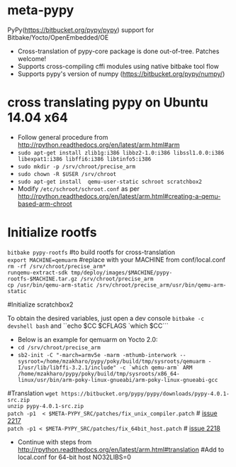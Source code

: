 # meta-pypy
 PyPy(https://bitbucket.org/pypy/pypy) support for Bitbake/Yocto/OpenEmbedded/OE
 
 * Cross-translation of pypy-core package is done out-of-tree. Patches welcome!
 * Supports cross-compiling cffi modules using native bitbake tool flow
 * Supports pypy's version of numpy (https://bitbucket.org/pypy/numpy/)
 
# cross translating pypy on Ubuntu 14.04 x64
* Follow general procedure from http://rpython.readthedocs.org/en/latest/arm.html#arm
* `sudo apt-get install zlib1g:i386 libbz2-1.0:i386 libssl1.0.0:i386 libexpat1:i386 libffi6:i386 libtinfo5:i386`
* `sudo mkdir -p /srv/chroot/precise_arm`
* `sudo chown -R $USER /srv/chroot`
* `sudo apt-get install  qemu-user-static schroot scratchbox2`
* Modify `/etc/schroot/schroot.conf` as per   http://rpython.readthedocs.org/en/latest/arm.html#creating-a-qemu-based-arm-chroot

# Initialize rootfs
`bitbake pypy-rootfs` #to build rootfs for cross-translation  
`export MACHINE=qemuarm`  #replace with your MACHINE from conf/local.conf  
`rm -rf /srv/chroot/precise_arm*`  
`runqemu-extract-sdk tmp/deploy/images/$MACHINE/pypy-rootfs-$MACHINE.tar.gz /srv/chroot/precise_arm`  
`cp /usr/bin/qemu-arm-static /srv/chroot/precise_arm/usr/bin/qemu-arm-static`  

#Initialize scratchbox2

To obtain the desired variables, just open a dev console `bitbake -c devshell bash` and ``echo  $CC $CFLAGS `which $CC```     
* Below is an example for qemuarm on Yocto 2.0:
* `cd /srv/chroot/precise_arm`  
* ``sb2-init -C "-march=armv5e -marm -mthumb-interwork --sysroot=/home/mzakharo/pypy/poky/build/tmp/sysroots/qemuarm -I/usr/lib/libffi-3.2.1/include" -c `which qemu-arm` ARM /home/mzakharo/pypy/poky/build/tmp/sysroots/x86_64-linux/usr/bin/arm-poky-linux-gnueabi/arm-poky-linux-gnueabi-gcc``

#Translation
 `wget https://bitbucket.org/pypy/pypy/downloads/pypy-4.0.1-src.zip`  
 `unzip pypy-4.0.1-src.zip`  
 `patch -p1  < $META-PYPY_SRC/patches/fix_unix_compiler.patch` # [issue 2217]( https://bitbucket.org/pypy/pypy/issues/2217/cross-translating-cffi-modules-unable-to)  
 `patch -p1 < $META-PYPY_SRC/patches/fix_64bit_host.patch` # [issue 2218]( https://bitbucket.org/pypy/pypy/issues/2218/cross-translating-on-64-bit-host-for-arm)  
 * Continue with steps from http://rpython.readthedocs.org/en/latest/arm.html#translation 
#Add to local.conf for 64-bit host
NO32LIBS=0  
